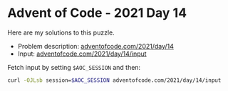 # Advent of Code - 2021 Day 14
Here are my solutions to this puzzle.

* Problem description: [adventofcode.com/2021/day/14](https://adventofcode.com/2021/day/14)
* Input: [adventofcode.com/2021/day/14/input](https://adventofcode.com/2021/day/14/input)

Fetch input by setting `$AOC_SESSION` and then:
```bash
curl -OJLsb session=$AOC_SESSION adventofcode.com/2021/day/14/input
```
